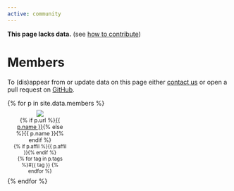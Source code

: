 ```yaml
---
active: community
---
```


<div class="alert alert-danger" role="alert">
  <b>This page lacks data.</b> (see <a href="{{ "/community/contribute" | relative_url }}">how to contribute</a>)
</div>

# Members

To (dis)appear from or update data on this page either [contact us](website) or open a pull request on [GitHub](contribute).

<div class="row justify-content-around">
{% for p in site.data.members %}
<figure style="text-align: center; margin: 0.5em 1em; width: 120px">
<picture style="max-width: 120px; max-height: 120px;">
  <img class="rounded img-thumbnail" style="max-width: 100%; max-height: inherit;" src="{{ p.img | relative_url }}" onerror="this.onerror=null; this.src='{{ "/profile_images/empty.png" | relative_url }}'" />
</picture>
<figcaption style="font-size: 90%;">{% if p.url %}<a href="{{ p.url }}">{{ p.name }}</a>{% else %}{{ p.name }}{% endif %}</figcaption>
<figcaption style="font-size: 80%;">{% if p.affil %}{{ p.affil }}{% endif %}</figcaption>
<figcaption style="font-size: 80%;">{% for tag in p.tags %}#{{ tag }} {% endfor %}</figcaption>
</figure>{% endfor %}
</div>
